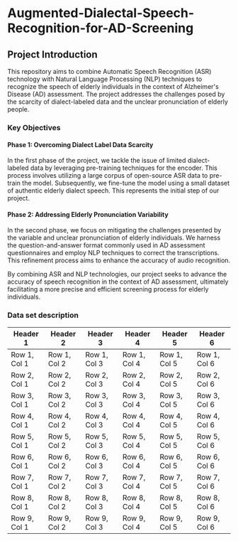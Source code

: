 # Augmented-Dialectal-Speech-Recognition-for-AD-Screening
## Project Introduction

This repository aims to combine Automatic Speech Recognition (ASR) technology with Natural Language Processing (NLP) techniques to recognize the speech of elderly individuals in the context of Alzheimer's Disease (AD) assessment. The project addresses the challenges posed by the scarcity of dialect-labeled data and the unclear pronunciation of elderly people.

### Key Objectives

#### Phase 1: Overcoming Dialect Label Data Scarcity
In the first phase of the project, we tackle the issue of limited dialect-labeled data by leveraging pre-training techniques for the encoder. This process involves utilizing a large corpus of open-source ASR data to pre-train the model. Subsequently, we fine-tune the model using a small dataset of authentic elderly dialect speech. This represents the initial step of our project.

#### Phase 2: Addressing Elderly Pronunciation Variability
In the second phase, we focus on mitigating the challenges presented by the variable and unclear pronunciation of elderly individuals. We harness the question-and-answer format commonly used in AD assessment questionnaires and employ NLP techniques to correct the transcriptions. This refinement process aims to enhance the accuracy of audio recognition.

By combining ASR and NLP technologies, our project seeks to advance the accuracy of speech recognition in the context of AD assessment, ultimately facilitating a more precise and efficient screening process for elderly individuals.

### Data set description

| Header 1 | Header 2 | Header 3 | Header 4 | Header 5 | Header 6 |
|----------|----------|----------|----------|----------|----------|
| Row 1, Col 1 | Row 1, Col 2 | Row 1, Col 3 | Row 1, Col 4 | Row 1, Col 5 | Row 1, Col 6 |
| Row 2, Col 1 | Row 2, Col 2 | Row 2, Col 3 | Row 2, Col 4 | Row 2, Col 5 | Row 2, Col 6 |
| Row 3, Col 1 | Row 3, Col 2 | Row 3, Col 3 | Row 3, Col 4 | Row 3, Col 5 | Row 3, Col 6 |
| Row 4, Col 1 | Row 4, Col 2 | Row 4, Col 3 | Row 4, Col 4 | Row 4, Col 5 | Row 4, Col 6 |
| Row 5, Col 1 | Row 5, Col 2 | Row 5, Col 3 | Row 5, Col 4 | Row 5, Col 5 | Row 5, Col 6 |
| Row 6, Col 1 | Row 6, Col 2 | Row 6, Col 3 | Row 6, Col 4 | Row 6, Col 5 | Row 6, Col 6 |
| Row 7, Col 1 | Row 7, Col 2 | Row 7, Col 3 | Row 7, Col 4 | Row 7, Col 5 | Row 7, Col 6 |
| Row 8, Col 1 | Row 8, Col 2 | Row 8, Col 3 | Row 8, Col 4 | Row 8, Col 5 | Row 8, Col 6 |
| Row 9, Col 1 | Row 9, Col 2 | Row 9, Col 3 | Row 9, Col 4 | Row 9, Col 5 | Row 9, Col 6 |



